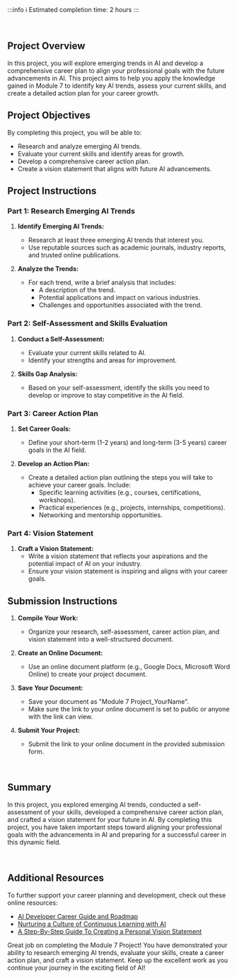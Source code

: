 <!-- # **Project 7: Exploring Emerging AI Trends and Career Planning** -->

<br>

:::info
:information_source: Estimated completion time: 2 hours
:::

<br>

## **Project Overview**

In this project, you will explore emerging trends in AI and develop a comprehensive career plan to align your professional goals with the future advancements in AI. This project aims to help you apply the knowledge gained in Module 7 to identify key AI trends, assess your current skills, and create a detailed action plan for your career growth.

## **Project Objectives**

By completing this project, you will be able to:

- Research and analyze emerging AI trends.
- Evaluate your current skills and identify areas for growth.
- Develop a comprehensive career action plan.
- Create a vision statement that aligns with future AI advancements.

## **Project Instructions**

### Part 1: Research Emerging AI Trends

1. **Identify Emerging AI Trends:**

   - Research at least three emerging AI trends that interest you.
   - Use reputable sources such as academic journals, industry reports, and trusted online publications.

2. **Analyze the Trends:**
   - For each trend, write a brief analysis that includes:
     - A description of the trend.
     - Potential applications and impact on various industries.
     - Challenges and opportunities associated with the trend.

### Part 2: Self-Assessment and Skills Evaluation

1. **Conduct a Self-Assessment:**

   - Evaluate your current skills related to AI.
   - Identify your strengths and areas for improvement.

2. **Skills Gap Analysis:**
   - Based on your self-assessment, identify the skills you need to develop or improve to stay competitive in the AI field.

### Part 3: Career Action Plan

1. **Set Career Goals:**

   - Define your short-term (1-2 years) and long-term (3-5 years) career goals in the AI field.

2. **Develop an Action Plan:**
   - Create a detailed action plan outlining the steps you will take to achieve your career goals. Include:
     - Specific learning activities (e.g., courses, certifications, workshops).
     - Practical experiences (e.g., projects, internships, competitions).
     - Networking and mentorship opportunities.

### Part 4: Vision Statement

1. **Craft a Vision Statement:**
   - Write a vision statement that reflects your aspirations and the potential impact of AI on your industry.
   - Ensure your vision statement is inspiring and aligns with your career goals.

## **Submission Instructions**

1. **Compile Your Work:**

   - Organize your research, self-assessment, career action plan, and vision statement into a well-structured document.

2. **Create an Online Document:**

   - Use an online document platform (e.g., Google Docs, Microsoft Word Online) to create your project document.

3. **Save Your Document:**

   - Save your document as "Module 7 Project_YourName".
   - Make sure the link to your online document is set to public or anyone with the link can view.

4. **Submit Your Project:**
   - Submit the link to your online document in the provided submission form.

<br />

## **Summary**

In this project, you explored emerging AI trends, conducted a self-assessment of your skills, developed a comprehensive career action plan, and crafted a vision statement for your future in AI. By completing this project, you have taken important steps toward aligning your professional goals with the advancements in AI and preparing for a successful career in this dynamic field.

<br />

## **Additional Resources**

To further support your career planning and development, check out these online resources:

- [AI Developer Career Guide and Roadmap](https://www.coursera.org/articles/ai-developer)
- [Nurturing a Culture of Continuous Learning with AI](https://hyperspace.mv/continuous-learning-culture/)
- [A Step-By-Step Guide To Creating a Personal Vision Statement](https://www.indeed.com/career-advice/career-development/personal-vision-statement)

Great job on completing the Module 7 Project! You have demonstrated your ability to research emerging AI trends, evaluate your skills, create a career action plan, and craft a vision statement. Keep up the excellent work as you continue your journey in the exciting field of AI!
